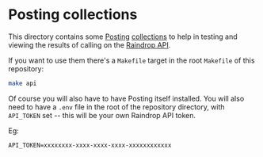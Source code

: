 # Posting collections

This directory contains some [Posting](https://posting.sh)
[collections](https://posting.sh/guide/collections/) to help in testing and
viewing the results of calling on the [Raindrop
API](https://developer.raindrop.io/v1/raindrops).

If you want to use them there's a `Makefile` target in the root `Makefile`
of this repository:

```sh
make api
```

Of course you will also have to have Posting itself installed. You will also
need to have a `.env` file in the root of the repository directory, with
`API_TOKEN` set -- this will be your own Raindrop API token.

Eg:

```
API_TOKEN=xxxxxxxx-xxxx-xxxx-xxxx-xxxxxxxxxxxx
```

[//]: # (README.md ends here)
